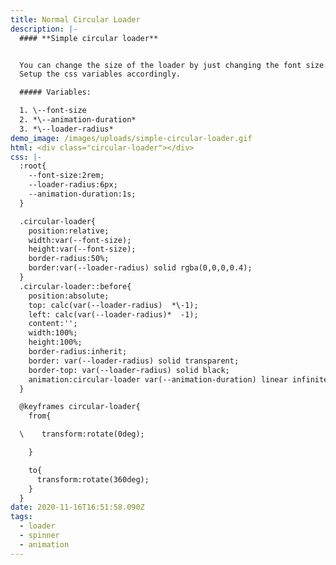 ```yaml
---
title: Normal Circular Loader
description: |-
  #### **Simple circular loader**


  You can change the size of the loader by just changing the font size.
  Setup the css variables accordingly.

  ##### Variables:

  1. \--font-size
  2. *\--animation-duration*
  3. *\--loader-radius*
demo_image: /images/uploads/simple-circular-loader.gif
html: <div class="circular-loader"></div>
css: |-
  :root{
    --font-size:2rem;
    --loader-radius:6px;
    --animation-duration:1s;
  }

  .circular-loader{
    position:relative; 
    width:var(--font-size);
    height:var(--font-size);
    border-radius:50%;
    border:var(--loader-radius) solid rgba(0,0,0,0.4);
  } 
  .circular-loader::before{
    position:absolute;
    top: calc(var(--loader-radius)  *\-1);
    left: calc(var(--loader-radius)*  -1);
    content:'';
    width:100%;
    height:100%;
    border-radius:inherit;
    border: var(--loader-radius) solid transparent;
    border-top: var(--loader-radius) solid black;
    animation:circular-loader var(--animation-duration) linear infinite;
  }

  @keyframes circular-loader{
    from{

  \    transform:rotate(0deg);

    }

    to{
      transform:rotate(360deg);
    }
  }
date: 2020-11-16T16:51:58.090Z
tags:
  - loader
  - spinner
  - animation
---
```

